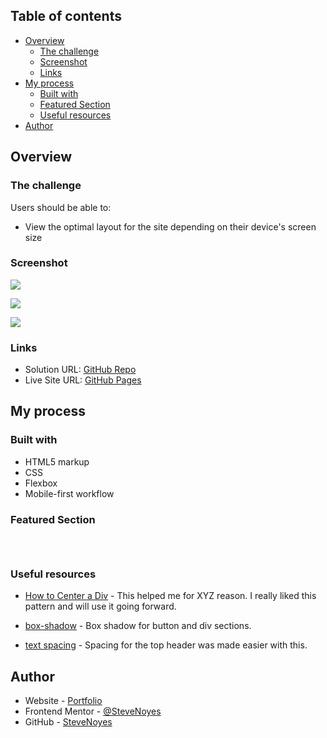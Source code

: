 ## Table of contents

- [Overview](#overview)
  - [The challenge](#the-challenge)
  - [Screenshot](#screenshot)
  - [Links](#links)
- [My process](#my-process)
  - [Built with](#built-with)
  - [Featured Section](#featured-section)
  - [Useful resources](#useful-resources)
- [Author](#author)

## Overview

### The challenge

Users should be able to:

- View the optimal layout for the site depending on their device's screen size

### Screenshot

![](./screenshot.jpg)

![](./screenshot.jpg)

![](./screenshot.jpg)

### Links

- Solution URL: [GitHub Repo](https://github.com/SteveNoyes/four-card-feature)
- Live Site URL: [GitHub Pages](https://stevenoyes.github.io/four-card-feature/)

## My process

### Built with

- HTML5 markup
- CSS  
- Flexbox
- Mobile-first workflow

### Featured Section

```html
```

```css
```

```js
```

### Useful resources

- [How to Center a Div](https://blog.devgenius.io/3-ways-to-center-a-div-with-css-3df9e66dbd42) - This helped me for XYZ reason. I really liked this pattern and will use it going forward. 

- [box-shadow](https://developer.mozilla.org/en-US/docs/Web/CSS/box-shadow) - Box shadow for button and div sections. 

- [text spacing](https://www.w3schools.com/css/css_text_spacing.asp) - Spacing for the top header was made easier with this.

## Author

- Website - [Portfolio](https://www.stevenmnoyes.com)
- Frontend Mentor - [@SteveNoyes](https://www.frontendmentor.io/profile/SteveNoyes)
- GitHub - [SteveNoyes](https://github.com/SteveNoyes)